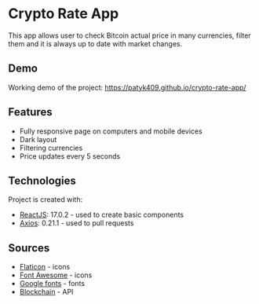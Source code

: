 # Crypto Rate App
This app allows user to check Bitcoin actual price in many currencies, filter them and it is always up to date with market changes.

## Demo
Working demo of the project: https://patyk409.github.io/crypto-rate-app/

## Features
- Fully responsive page on computers and mobile devices
- Dark layout
- Filtering currencies
- Price updates every 5 seconds

## Technologies
Project is created with:
- [ReactJS](https://reactjs.org/): 17.0.2 - used to create basic components
- [Axios](https://github.com/axios/axios/): 0.21.1 - used to pull requests

## Sources
- [Flaticon](https://www.flaticon.com/) - icons
- [Font Awesome](https://www.fontawesome.com/) - icons
- [Google fonts](https://fonts.google.com/) - fonts
- [Blockchain](https://www.blockchain.com/) - API